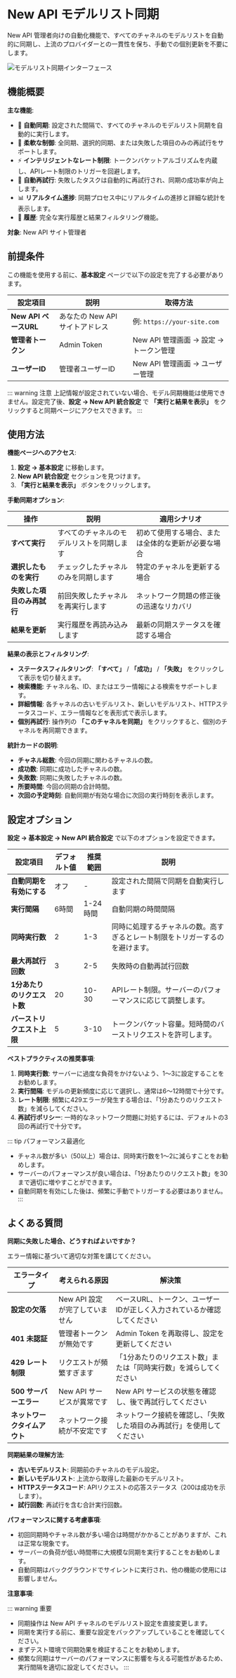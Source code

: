 # New API モデルリスト同期

New API 管理者向けの自動化機能で、すべてのチャネルのモデルリストを自動的に同期し、上流のプロバイダーとの一貫性を保ち、手動での個別更新を不要にします。

![モデルリスト同期インターフェース](./static/image/new-api-channel-sync.png)

## 機能概要

**主な機能**:
- 🔄 **自動同期**: 設定された間隔で、すべてのチャネルのモデルリスト同期を自動的に実行します。
- 🎯 **柔軟な制御**: 全同期、選択的同期、または失敗した項目のみの再試行をサポートします。
- ⚡ **インテリジェントなレート制限**: トークンバケットアルゴリズムを内蔵し、APIレート制限のトリガーを回避します。
- 🔁 **自動再試行**: 失敗したタスクは自動的に再試行され、同期の成功率が向上します。
- 📊 **リアルタイム進捗**: 同期プロセス中にリアルタイムの進捗と詳細な統計を表示します。
- 📜 **履歴**: 完全な実行履歴と結果フィルタリング機能。

**対象**: New API サイト管理者

## 前提条件

この機能を使用する前に、**基本設定** ページで以下の設定を完了する必要があります。

| 設定項目 | 説明 | 取得方法 |
|--------|------|----------|
| **New API ベースURL** | あなたの New API サイトアドレス | 例: `https://your-site.com` |
| **管理者トークン** | Admin Token | New API 管理画面 → 設定 → トークン管理 |
| **ユーザーID** | 管理者ユーザーID | New API 管理画面 → ユーザー管理 |

::: warning 注意
上記情報が設定されていない場合、モデル同期機能は使用できません。設定完了後、**設定 → New API 統合設定** で **「実行と結果を表示」** をクリックすると同期ページにアクセスできます。
:::

## 使用方法

**機能ページへのアクセス**:
1. **設定 → 基本設定** に移動します。
2. **New API 統合設定** セクションを見つけます。
3. **「実行と結果を表示」** ボタンをクリックします。

**手動同期オプション**:

| 操作 | 説明 | 適用シナリオ |
|------|------|----------|
| **すべて実行** | すべてのチャネルのモデルリストを同期します | 初めて使用する場合、または全体的な更新が必要な場合 |
| **選択したものを実行** | チェックしたチャネルのみを同期します | 特定のチャネルを更新する場合 |
| **失敗した項目のみ再試行** | 前回失敗したチャネルを再実行します | ネットワーク問題の修正後の迅速なリカバリ |
| **結果を更新** | 実行履歴を再読み込みします | 最新の同期ステータスを確認する場合 |

**結果の表示とフィルタリング**:
- **ステータスフィルタリング**: **「すべて」** / **「成功」** / **「失敗」** をクリックして表示を切り替えます。
- **検索機能**: チャネル名、ID、またはエラー情報による検索をサポートします。
- **詳細情報**: 各チャネルの古いモデルリスト、新しいモデルリスト、HTTPステータスコード、エラー情報などを表形式で表示します。
- **個別再試行**: 操作列の **「このチャネルを同期」** をクリックすると、個別のチャネルを再同期できます。

**統計カードの説明**:
- **チャネル総数**: 今回の同期に関わるチャネルの数。
- **成功数**: 同期に成功したチャネルの数。
- **失敗数**: 同期に失敗したチャネルの数。
- **所要時間**: 今回の同期の合計時間。
- **次回の予定時刻**: 自動同期が有効な場合に次回の実行時刻を表示します。

## 設定オプション

**設定 → 基本設定 → New API 統合設定** で以下のオプションを設定できます。

| 設定項目 | デフォルト値 | 推奨範囲 | 説明 |
|--------|--------|----------|------|
| **自動同期を有効にする** | オフ | - | 設定された間隔で同期を自動実行します |
| **実行間隔** | 6時間 | 1-24時間 | 自動同期の時間間隔 |
| **同時実行数** | 2 | 1-3 | 同時に処理するチャネルの数。高すぎるとレート制限をトリガーするのを避けます。 |
| **最大再試行回数** | 3 | 2-5 | 失敗時の自動再試行回数 |
| **1分あたりのリクエスト数** | 20 | 10-30 | APIレート制限。サーバーのパフォーマンスに応じて調整します。 |
| **バーストリクエスト上限** | 5 | 3-10 | トークンバケット容量。短時間のバーストリクエストを許可します。 |

**ベストプラクティスの推奨事項**:
1. **同時実行数**: サーバーに過度な負荷をかけないよう、1〜3に設定することをお勧めします。
2. **実行間隔**: モデルの更新頻度に応じて選択し、通常は6〜12時間で十分です。
3. **レート制限**: 頻繁に429エラーが発生する場合は、「1分あたりのリクエスト数」を減らしてください。
4. **再試行ポリシー**: 一時的なネットワーク問題に対処するには、デフォルトの3回の再試行で十分です。

::: tip パフォーマンス最適化
- チャネル数が多い（50以上）場合は、同時実行数を1〜2に減らすことをお勧めします。
- サーバーのパフォーマンスが良い場合は、「1分あたりのリクエスト数」を30まで適切に増やすことができます。
- 自動同期を有効にした後は、頻繁に手動でトリガーする必要はありません。
:::

## よくある質問

**同期に失敗した場合、どうすればよいですか？**

エラー情報に基づいて適切な対策を講じてください。

| エラータイプ | 考えられる原因 | 解決策 |
|----------|----------|----------|
| **設定の欠落** | New API 設定が完了していません | ベースURL、トークン、ユーザーIDが正しく入力されているか確認してください |
| **401 未認証** | 管理者トークンが無効です | Admin Token を再取得し、設定を更新してください |
| **429 レート制限** | リクエストが頻繁すぎます | 「1分あたりのリクエスト数」または「同時実行数」を減らしてください |
| **500 サーバーエラー** | New API サービスが異常です | New API サービスの状態を確認し、後で再試行してください |
| **ネットワークタイムアウト** | ネットワーク接続が不安定です | ネットワーク接続を確認し、「失敗した項目のみ再試行」を使用してください |

**同期結果の理解方法**:

- **古いモデルリスト**: 同期前のチャネルのモデル設定。
- **新しいモデルリスト**: 上流から取得した最新のモデルリスト。
- **HTTPステータスコード**: APIリクエストの応答ステータス（200は成功を示します）。
- **試行回数**: 再試行を含む合計実行回数。

**パフォーマンスに関する考慮事項**:

- 初回同期時やチャネル数が多い場合は時間がかかることがありますが、これは正常な現象です。
- サーバーの負荷が低い時間帯に大規模な同期を実行することをお勧めします。
- 自動同期はバックグラウンドでサイレントに実行され、他の機能の使用には影響しません。

**注意事項**:

::: warning 重要
- 同期操作は New API チャネルのモデルリスト設定を直接変更します。
- 同期を実行する前に、重要な設定をバックアップしていることを確認してください。
- まずテスト環境で同期効果を検証することをお勧めします。
- 頻繁な同期はサーバーのパフォーマンスに影響を与える可能性があるため、実行間隔を適切に設定してください。
:::